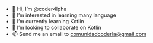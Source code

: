 - 👋 Hi, I’m @coder4lpha
- 👀 I’m interested in learning many language
- 🌱 I’m currently learning Kotlin 
- 💞️ I’m looking to collaborate on Kotlin
- 📫 Send me an email to comunidadcoderla@gmail.com

<!---
coder4lpha/coder4lpha is a ✨ special ✨ repository because its `README.md` (this file) appears on your GitHub profile.
You can click the Preview link to take a look at your changes.
--->
